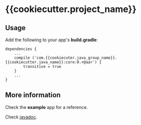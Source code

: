# {{cookiecutter.project_name}}

## Usage

Add the following to your app's **build.gradle**:

    dependencies {
        ...
        compile ('com.{{cookiecuter.java_group_name}}.{{cookiecutter.java_name}}:core:0.+@aar') {
            transitive = true
        }
        ...
    }

## More information

Check the **example** app for a reference.

Check [javadoc](https://{{cookiecuter.java_group_name}}.github.io/{{cookiecutter.project_slug}}/).